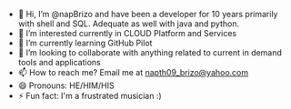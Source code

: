 - 👋 Hi, I’m @napBrizo and have been a developer for 10 years primarily with shell and SQL. Adequate as well with java and python.
- 👀 I’m interested currently in CLOUD Platform and Services
- 🌱 I’m currently learning GitHub Pilot
- 💞️ I’m looking to collaborate with anything related to current in demand tools and applications
- 📫 How to reach me? Email me at napth09_brizo@yahoo.com
- 😄 Pronouns: HE/HIM/HIS
- ⚡ Fun fact: I'm a frustrated musician :)

<!---
napBrizo/napBrizo is a ✨ special ✨ repository because its `README.md` (this file) appears on your GitHub profile.
You can click the Preview link to take a look at your changes.
--->
